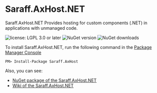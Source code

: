 # Saraff.AxHost.NET
Saraff.AxHost.NET Provides hosting for custom components (.NET) in applications with unmanaged code.

![license: LGPL 3.0 or later](https://img.shields.io/badge/license-LGPL%203.0%20or%20later-blue?style=flat&logo=git) ![NuGet version](https://img.shields.io/nuget/v/Saraff.AxHost.svg?style=flat&logo=nuget) ![NuGet downloads](https://img.shields.io/nuget/dt/Saraff.AxHost.svg?style=flat&logo=nuget)

To install Saraff.AxHost.NET, run the following command in the [Package Manager Console](https://docs.nuget.org/docs/start-here/using-the-package-manager-console)
```
PM> Install-Package Saraff.AxHost
```
Also, you can see: 
* [NuGet package of the Saraff.AxHost.NET](https://www.nuget.org/packages/Saraff.AxHost/)
* [Wiki of the Saraff.AxHost.NET](https://saraff-9eb1047a4beb4cef8506b29ba325bd5a.github.io/saraffaxhost/)
